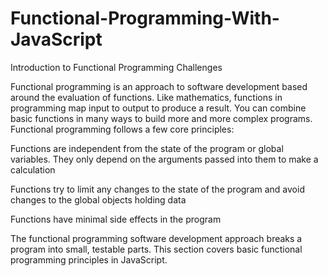 # Functional-Programming-With-JavaScript
Introduction to Functional Programming Challenges

Functional programming is an approach to software development based around the evaluation of functions. Like mathematics, functions in programming map input to output to produce a result. You can combine basic functions in many ways to build more and more complex programs.
Functional programming follows a few core principles:

Functions are independent from the state of the program or global variables. They only depend on the arguments passed into them to make a calculation

Functions try to limit any changes to the state of the program and avoid changes to the global objects holding data

Functions have minimal side effects in the program


The functional programming software development approach breaks a program into small, testable parts. This section covers basic functional programming principles in JavaScript.
